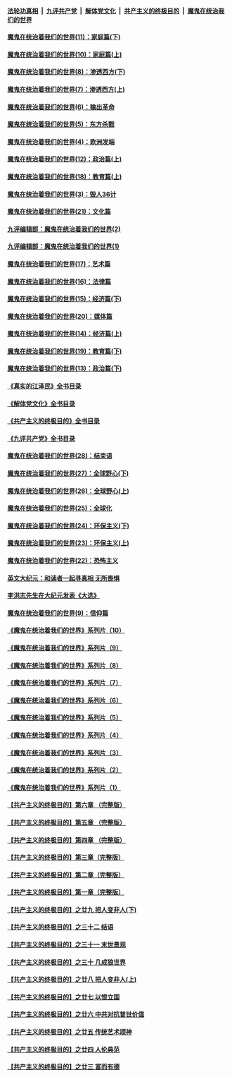 ####  [法轮功真相](../../../../basic/blob/master/README.md?t=12292012) &nbsp;|&nbsp; [九评共产党](../../../../9ping.md/blob/master/README.md?t=12292012) &nbsp;|&nbsp; [解体党文化](../../../../jtdwh.md/blob/master/README.md?t=12292012)  &nbsp;|&nbsp; [共产主义的终极目的](../../../../gczydzjmd.md/blob/master/README.md?t=12292012) &nbsp;|&nbsp; [魔鬼在统治我们的世界](../../../../mgztzwmdsj.md/blob/master/README.md?t=12292012) 

#### [魔鬼在统治着我们的世界(11)：家庭篇(下)](../pages/nsc422/n10440961.md?t=12292012) 

#### [魔鬼在统治着我们的世界(10)：家庭篇(上)](../pages/nsc422/n10435448.md?t=12292012) 

#### [魔鬼在统治着我们的世界(8)：渗透西方(下)](../pages/nsc422/n10429603.md?t=12292012) 

#### [魔鬼在统治着我们的世界(7)：渗透西方(上)](../pages/nsc422/n10426013.md?t=12292012) 

#### [魔鬼在统治着我们的世界(6)：输出革命](../pages/nsc422/n10421536.md?t=12292012) 

#### [魔鬼在统治着我们的世界(5)：东方杀戮](../pages/nsc422/n10417707.md?t=12292012) 

#### [魔鬼在统治着我们的世界(4)：欧洲发端](../pages/nsc422/n10414890.md?t=12292012) 

#### [魔鬼在统治着我们的世界(12)：政治篇(上)](../pages/nsc422/n10444576.md?t=12292012) 

#### [魔鬼在统治着我们的世界(18)：教育篇(上)](../pages/nsc422/n10526970.md?t=12292012) 

#### [魔鬼在统治着我们的世界(3)：毁人36计](../pages/nsc422/n10411583.md?t=12292012) 

#### [魔鬼在统治着我们的世界(21)：文化篇](../pages/nsc422/n10597706.md?t=12292012) 

#### [九评编辑部：魔鬼在统治着我们的世界(2)](../pages/nsc422/n10410036.md?t=12292012) 

#### [九评编辑部：魔鬼在统治着我们的世界(1)](../pages/nsc422/n10406825.md?t=12292012) 

#### [魔鬼在统治着我们的世界(17)：艺术篇](../pages/nsc422/n10499093.md?t=12292012) 

#### [魔鬼在统治着我们的世界(16)：法律篇](../pages/nsc422/n10485969.md?t=12292012) 

#### [魔鬼在统治着我们的世界(15)：经济篇(下)](../pages/nsc422/n10469975.md?t=12292012) 

#### [魔鬼在统治着我们的世界(20)：媒体篇](../pages/nsc422/n10586579.md?t=12292012) 

#### [魔鬼在统治着我们的世界(14)：经济篇(上)](../pages/nsc422/n10457370.md?t=12292012) 

#### [魔鬼在统治着我们的世界(19)：教育篇(下)](../pages/nsc422/n10564808.md?t=12292012) 

#### [魔鬼在统治着我们的世界(13)：政治篇(下)](../pages/nsc422/n10448270.md?t=12292012) 

#### [《真实的江泽民》全书目录](../pages/nsc422/n13721399.md?t=12292012) 

#### [《解体党文化》全书目录](../pages/nsc422/n13721157.md?t=12292012) 

#### [《共产主义的终极目的》全书目录](../pages/nsc422/n13721048.md?t=12292012) 

#### [《九评共产党》全书目录](../pages/nsc422/n13708085.md?t=12292012) 

#### [魔鬼在统治着我们的世界(28)：结束语](../pages/nsc422/n10936246.md?t=12292012) 

#### [魔鬼在统治着我们的世界(27)：全球野心(下)](../pages/nsc422/n10928319.md?t=12292012) 

#### [魔鬼在统治着我们的世界(26)：全球野心(上)](../pages/nsc422/n10900318.md?t=12292012) 

#### [魔鬼在统治着我们的世界(25)：全球化](../pages/nsc422/n10788205.md?t=12292012) 

#### [魔鬼在统治着我们的世界(24)：环保主义(下)](../pages/nsc422/n10695307.md?t=12292012) 

#### [魔鬼在统治着我们的世界(23)：环保主义(上)](../pages/nsc422/n10688613.md?t=12292012) 

#### [魔鬼在统治着我们的世界(22)：恐怖主义](../pages/nsc422/n10614727.md?t=12292012) 

#### [英文大纪元：和读者一起寻真相 无所畏惧](../pages/nsc422/n12542027.md?t=12292012) 

#### [李洪志先生在大纪元发表《大选》](../pages/nsc422/n12534746.md?t=12292012) 

#### [魔鬼在统治着我们的世界(9)：信仰篇](../pages/nsc422/n10432159.md?t=12292012) 

#### [《魔鬼在统治着我们的世界》系列片（10）](../pages/nsc422/n12292670.md?t=12292012) 

#### [《魔鬼在统治着我们的世界》系列片（9）](../pages/nsc422/n12290859.md?t=12292012) 

#### [《魔鬼在统治着我们的世界》系列片（8）](../pages/nsc422/n12287445.md?t=12292012) 

#### [《魔鬼在统治着我们的世界》系列片（7）](../pages/nsc422/n12283425.md?t=12292012) 

#### [《魔鬼在统治着我们的世界》系列片（6）](../pages/nsc422/n12282314.md?t=12292012) 

#### [《魔鬼在统治着我们的世界》系列片（5）](../pages/nsc422/n12281419.md?t=12292012) 

#### [《魔鬼在统治着我们的世界》系列片（4）](../pages/nsc422/n12274024.md?t=12292012) 

#### [《魔鬼在统治着我们的世界》系列片（3）](../pages/nsc422/n12271322.md?t=12292012) 

#### [《魔鬼在统治着我们的世界》系列片（2）](../pages/nsc422/n12269049.md?t=12292012) 

#### [《魔鬼在统治着我们的世界》系列片（1）](../pages/nsc422/n12267575.md?t=12292012) 

#### [【共产主义的终极目的】第六章 （完整版）](../pages/nsc422/n11428913.md?t=12292012) 

#### [【共产主义的终极目的】第五章 （完整版）](../pages/nsc422/n11428912.md?t=12292012) 

#### [【共产主义的终极目的】第四章 （完整版）](../pages/nsc422/n11428907.md?t=12292012) 

#### [【共产主义的终极目的】第三章（完整版）](../pages/nsc422/n11428848.md?t=12292012) 

#### [【共产主义的终极目的】第二章（完整版）](../pages/nsc422/n11428831.md?t=12292012) 

#### [【共产主义的终极目的】第一章（完整版）](../pages/nsc422/n11417651.md?t=12292012) 

#### [【共产主义的终极目的】之廿九 把人变非人(下)](../pages/nsc422/n11344140.md?t=12292012) 

#### [【共产主义的终极目的】之三十二 结语](../pages/nsc422/n11360535.md?t=12292012) 

#### [【共产主义的终极目的】之三十一 末世景观](../pages/nsc422/n11351129.md?t=12292012) 

#### [【共产主义的终极目的】之三十 几成狼世界](../pages/nsc422/n11348280.md?t=12292012) 

#### [【共产主义的终极目的】之廿八 把人变非人(上)](../pages/nsc422/n11340492.md?t=12292012) 

#### [【共产主义的终极目的】之廿七 以恨立国](../pages/nsc422/n11336944.md?t=12292012) 

#### [【共产主义的终极目的】之廿六 中共对抗普世价值](../pages/nsc422/n11324785.md?t=12292012) 

#### [【共产主义的终极目的】之廿五 传统艺术颂神](../pages/nsc422/n11296396.md?t=12292012) 

#### [【共产主义的终极目的】之廿四 人伦典范](../pages/nsc422/n11296397.md?t=12292012) 

#### [【共产主义的终极目的】之廿三 富而有德](../pages/nsc422/n11283598.md?t=12292012) 

